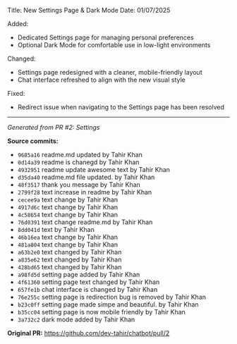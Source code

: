 Title: New Settings Page & Dark Mode
Date: 01/07/2025

Added:
- Dedicated Settings page for managing personal preferences
- Optional Dark Mode for comfortable use in low-light environments

Changed:
- Settings page redesigned with a cleaner, mobile-friendly layout
- Chat interface refreshed to align with the new visual style

Fixed:
- Redirect issue when navigating to the Settings page has been resolved

---
*Generated from PR #2: Settings*

**Source commits:**
- `9685a16` readme.md updated by Tahir Khan
- `0d14a39` readme is chanegd by Tahir Khan
- `4932951` readme update awesome text by Tahir Khan
- `d35da40` readme.md file updated. by Tahir Khan
- `48f3517` thank you message by Tahir Khan
- `2799f28` text increase in readme by Tahir Khan
- `cecee9a` text change by Tahir Khan
- `4917d6c` text change by Tahir Khan
- `4c58654` text change by Tahir Khan
- `76d0391` text change readme.md by Tahir Khan
- `8dd041d` text by Tahir Khan
- `46b16ea` text change by Tahir Khan
- `481a804` text change by Tahir Khan
- `a63b2e0` text changed by Tahir Khan
- `a835e62` text changed by Tahir Khan
- `428bd65` text changed by Tahir Khan
- `a98fd5d` setting page added by Tahir Khan
- `4f61360` setting page text changed by Tahir Khan
- `657fe1b` chat interface is changed by Tahir Khan
- `76e255c` setting page is redirection bug is removed by Tahir Khan
- `b23c0ff` setting page made simpe and beautiful. by Tahir Khan
- `b35cc04` setting page is now mobile friendly by Tahir Khan
- `3a732c2` dark mode added by Tahir Khan

**Original PR:** https://github.com/dev-tahir/chatbot/pull/2
